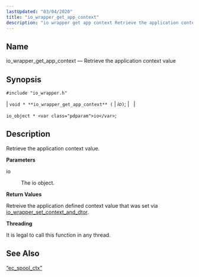 ```yaml
---
lastUpdated: "03/04/2020"
title: "io_wrapper_get_app_context"
description: "io wrapper get app context Retrieve the application context value void io wrapper get app context io io object io Retrieve the application context value io The io object Retreive the application defined context value that was set via io wrapper set context and dtor It is legal to call..."
---
```


<a name="apis.io_wrapper_get_app_context"></a> 
## Name

io_wrapper_get_app_context — Retrieve the application context value

## Synopsis

`#include "io_wrapper.h"`

| `void * **io_wrapper_get_app_context** (` | <var class="pdparam">io</var>`)`; |   |

`io_object * <var class="pdparam">io</var>`;<a name="idp53679680"></a> 
## Description

Retrieve the application context value.

**<a name="idp53680896"></a> Parameters**

<dl class="variablelist">

<dt>io</dt>

<dd>

The io object.

</dd>

</dl>

**<a name="idp53683600"></a> Return Values**

Retreive the application defined context value that was set via [io_wrapper_set_context_and_dtor](/momentum/3/3-api/apis-io-wrapper-set-app-context-and-dtor).

**<a name="idp53685328"></a> Threading**

It is legal to call this function in any thread.

<a name="idp53686432"></a> 
## See Also

[“ec_spool_ctx”](/momentum/3/3-api/structs-ec-spool-ctx)